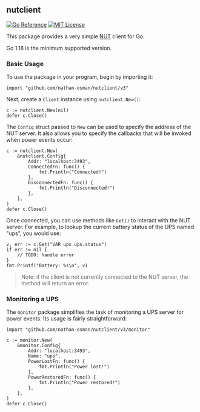 ## nutclient

[![Go Reference](https://pkg.go.dev/badge/github.com/nathan-osman/nutclient.svg)](https://pkg.go.dev/github.com/nathan-osman/nutclient)
[![MIT License](https://img.shields.io/badge/license-MIT-9370d8.svg?style=flat)](https://opensource.org/licenses/MIT)

This package provides a very simple [NUT](https://networkupstools.org/) client for Go.

Go 1.18 is the minimum supported version.

### Basic Usage

To use the package in your program, begin by importing it:

```golang
import "github.com/nathan-osman/nutclient/v3"
```

Next, create a `Client` instance using `nutclient.New()`:

```golang
c := nutclient.New(nil)
defer c.Close()
```

The `Config` struct passed to `New` can be used to specify the address of the NUT server. It also allows you to specify the callbacks that will be invoked when power events occur:

```golang
c := nutclient.New(
    &nutclient.Config{
        Addr: "localhost:3493",
        ConnectedFn: func() {
            fmt.Println("Connected!")
        },
        DisconnectedFn: func() {
            fmt.Println("Disconnected!")
        },
    },
)
defer c.Close()
```

Once connected, you can use methods like `Get()` to interact with the NUT server. For example, to lookup the current battery status of the UPS named "ups", you would use:

```golang
v, err := c.Get("VAR ups ups.status")
if err != nil {
    // TODO: handle error
}
fmt.Printf("Battery: %s\n", v)
```

> Note: if the client is not currently connected to the NUT server, the method will return an error.

### Monitoring a UPS

The `monitor` package simplifies the task of monitoring a UPS server for power events. Its usage is fairly straightforward:

```golang
import "github.com/nathan-osman/nutclient/v3/monitor"

c := monitor.New(
    &monitor.Config{
        Addr: "localhost:3493",
        Name: "ups",
        PowerLostFn: func() {
            fmt.Println("Power lost!")
        },
        PowerRestoredFn: func() {
            fmt.Println("Power restored!")
        },
    },
)
defer c.Close()
```
